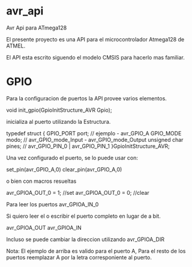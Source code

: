 # avr_api
Avr Api para ATmega128

El presente proyecto es una API para el microcontrolador Atmega128 de ATMEL.

El API esta escrito siguendo el modelo CMSIS para hacerlo mas familiar.

# GPIO

Para la configuracion de puertos la API provee varios elementos.

void init_gpio(GpioInitStructure_AVR Gpio);

inicializa al puerto utilizando la Estructura.

typedef struct
{
	GPIO_PORT port; // ejemplo - avr_GPIO_A
	GPIO_MODE modo; // avr_GPIO_mode_Input - avr_GPIO_mode_Output
	unsigned char pines; // avr_GPIO_PIN_0 | avr_GPIO_PIN_1
}GpioInitStructure_AVR;

Una vez configurado el puerto, se lo puede usar con:

set_pin(avr_GPIO_A,0)
clear_pin(avr_GPIO_A,0)

o bien con macros resueltas

avr_GPIOA_OUT_0 = 1; //set
avr_GPIOA_OUT_0 = 0; //clear

Para leer los puertos
avr_GPIOA_IN_0

Si quiero leer el o escribir el puerto completo en lugar de a bit.

avr_GPIOA_OUT
avr_GPIOA_IN

Incluso se puede cambiar la direccion utilizando
avr_GPIOA_DIR

Nota: El ejemplo de arriba es valido para el puerto A, Para el resto de los puertos reemplazar A por la letra corresponiente al puerto.
